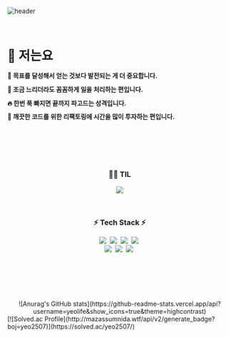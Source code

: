 ![header](https://capsule-render.vercel.app/api?type=Cylinder&color=CDE4AD&height=220&section=header&text=안녕하세요!%20여창민입니다&fontAlignY=45&fontSize=50&animation=twinkling&stroke=fff&strokeWidth=2.2&desc=iOS%20Developer&descAlignY=73&descSize=22)

<br>

# 🙋 저는요
<b>
<p style="line-height: 120%;">🌳 목표를 달성해서 얻는 것보다 발전되는 게 더 중요합니다. <br/> </p>
<p style="line-height: 120%;">💯 조금 느리더라도 꼼꼼하게 일을 처리하는 편입니다. <br/> </p>
<p style="line-height: 120%;">🔥 한번 푹 빠지면 끝까지 파고드는 성격입니다. <br/> </p>
<p style="line-height: 120%;">🔧 깨끗한 코드를 위한 리팩토링에 시간을 많이 투자하는 편입니다. <br/> </p>
</b> <br>

# 
<br/>

<h3 align="center">🧑‍💻 TIL</h3>
<p align="center">
  <a href="https://yeolife.tistory.com/" target="_blank"><img src="https://img.shields.io/badge/Blog-339933?style=for-the-badge&logo=storyblok&logoColor=white"></a>
</p>

<br/>
  
<h3 align="center"> ⚡ Tech Stack ⚡</h3>
<p align="center">
  <img src="https://img.shields.io/badge/Swift-F05138?style=for-the-badge&logo=swift&logoColor=white">&nbsp
  <img src="https://img.shields.io/badge/Xcode-147EFB?style=for-the-badge&logo=xcode&logoColor=white">&nbsp
  <img src="https://img.shields.io/badge/Firebase-FFCA28?style=for-the-badge&logo=firebase&logoColor=white">&nbsp
  <img src="https://img.shields.io/badge/Realm-39477F?style=for-the-badge&logo=realm&logoColor=white">&nbsp<br>
  <img src="https://img.shields.io/badge/C++-00599C?style=for-the-badge&logo=cplusplus&logoColor=white">&nbsp 
  <img src="https://img.shields.io/badge/VScode-007ACC?style=for-the-badge&logo=visualstudiocode&logoColor=white">&nbsp
  <img src="https://img.shields.io/badge/MySQL-4479A1?style=for-the-badge&logo=mysql&logoColor=white">&nbsp 
</p>

<br/><br/>
# 
<br/>  

<div align=center>
  ![Anurag's GitHub stats](https://github-readme-stats.vercel.app/api?username=yeolife&show_icons=true&theme=highcontrast)
</div>
[![Solved.ac Profile](http://mazassumnida.wtf/api/v2/generate_badge?boj=yeo2507)](https://solved.ac/yeo2507/)
